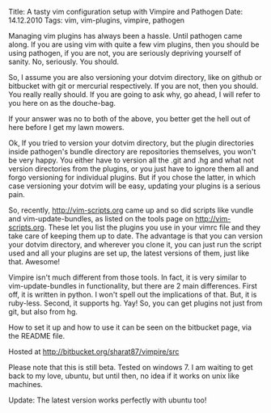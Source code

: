 Title: A tasty vim configuration setup with Vimpire and Pathogen
Date: 14.12.2010
Tags: vim, vim-plugins, vimpire, pathogen


Managing vim plugins has always been a hassle. Until pathogen came along. If
you are using vim with quite a few vim plugins, then you should be using
pathogen, if you are not, you are seriously depriving yourself of sanity. No,
seriously. You should.

So, I assume you are also versioning your dotvim directory, like on github or
bitbucket with git or mercurial respectively. If you are not, then you should.
You really really should. If you are going to ask why, go ahead, I will refer
to you here on as the douche-bag.

If your answer was no to both of the above, you better get the hell out of here
before I get my lawn mowers.

Ok, If you tried to version your dotvim directory, but the plugin directories
inside pathogen's bundle directory are repositories themselves, you won't be
very happy. You either have to version all the .git and .hg and what not
version directories from the plugins, or you just have to ignore them all and
forgo versioning for individual plugins. But if you chose the latter, in which
case versioning your dotvim will be easy, updating your plugins is a serious
pain.

So, recently, http://vim-scripts.org came up and so did scripts like vundle and
vim-update-bundles, as listed on the tools page on http://vim-scripts.org.
These let you list the plugins you use in your vimrc file and they take care of
keeping them up to date. The advantage is that you can version your dotvim
directory, and wherever you clone it, you can just run the script used and all
your plugins are set up, the latest versions of them, just like that. Awesome!

Vimpire isn't much different from those tools. In fact, it is very similar to
vim-update-bundles in functionality, but there are 2 main differences. First
off, it is written in python. I won't spell out the implications of that. But,
it is ruby-less. Second, it supports hg. Yay! So, you can get plugins not just
from git, but also from hg.

How to set it up and how to use it can be seen on the bitbucket page, via the
README file.

Hosted at http://bitbucket.org/sharat87/vimpire/src

Please note that this is still beta. Tested on windows 7. I am waiting to get
back to my love, ubuntu, but until then, no idea if it works on unix like
machines.

Update: The latest version works perfectly with ubuntu too!
